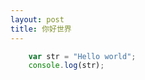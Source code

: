 ```yaml
---
layout: post
title: 你好世界
---
```


```javascript
    var str = "Hello world";
    console.log(str);
```